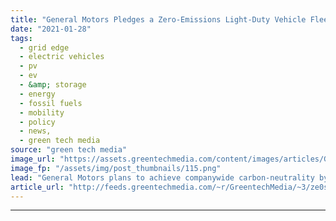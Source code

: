 ```yaml
---
title: "General Motors Pledges a Zero-Emissions Light-Duty Vehicle Fleet by 2035"
date: "2021-01-28"
tags: 
  - grid edge
  - electric vehicles
  - pv
  - ev
  - &amp; storage
  - energy
  - fossil fuels
  - mobility
  - policy
  - news,
  - green tech media
source: "green tech media"
image_url: "https://assets.greentechmedia.com/content/images/articles/General_Motors_Mary_Barra_CEO_electric_vehicle_XL.jpg"
image_fp: "/assets/img/post_thumbnails/115.png"
lead: "General Motors plans to achieve companywide carbon-neutrality by 2040 and sell only carbon-emissions-free light-duty vehicles by 2035, a major step by America’s biggest automaker to align its future with the climate-change imperatives of the internat ..."
article_url: "http://feeds.greentechmedia.com/~r/GreentechMedia/~3/ze0sM8edsjU/general-motors-pledges-a-zero-emissions-light-duty-vehicle-fleet-by-2035"
---
```


---
